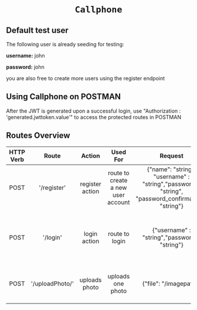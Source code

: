 <h1 align="center">
    
    Callphone
</h1>

## Default test user

The following user is already seeding for testing:

<p><b>username:</b> john </p>
<p><b>password:</b> john</p>

you are also free to create more users using the register endpoint


## Using Callphone on POSTMAN
After the JWT is generated upon a successful login, use "Authorization : 'generated.jwttoken.value'" to access the protected routes in POSTMAN

## Routes Overview

| HTTP Verb    | Route          | Action | Used For    | Request | Expected Response/Action |
| :---:         |     :---:      |         :---: | :---: |  :---: | :---: |
| POST   | '/register'     | register action    | route to create a new user account   | {"name": "string", "username" : "string","password" : "string", "password_confirmation": "string"} | {"status": true,"message": "User successfully created" |
| POST | '/login'      | login action     |route to login    |{"username" : "string","password" : "string"}    | Generates an JWT authentication token that allows access to protected endpoints    |
| POST | '/uploadPhoto/'     | uploads photo    | uploads one photo   |{"file": "/imagepath"} |{ "status": true, "message": "Photo successfully uploaded"} |



